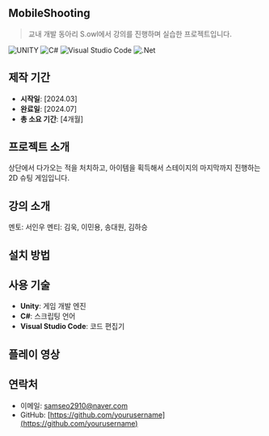 ## MobileShooting

> 교내 개발 동아리 S.owl에서 강의를 진행하며 실습한 프로젝트입니다.


![UNITY](https://img.shields.io/badge/UNITY-000000.svg?&style=for-the-badge&logo=unity&logoColor=white)
![C#](https://img.shields.io/badge/c%23-%23239120.svg?style=for-the-badge&logo=csharp&logoColor=white)
![Visual Studio Code](https://img.shields.io/badge/Visual%20Studio%20Code-007ACC.svg?&style=for-the-badge&logo=Visual%20Studio%20Code&logoColor=white)
![.Net](https://img.shields.io/badge/.NET-5C2D91?style=for-the-badge&logo=.net&logoColor=white)

## 제작 기간

- **시작일**: [2024.03] 
- **완료일**: [2024.07]  
- **총 소요 기간**: [4개월]

## 프로젝트 소개

상단에서 다가오는 적을 처치하고, 아이템을 획득해서 스테이지의 마지막까지 진행하는 2D 슈팅 게임입니다.

## 강의 소개

멘토: 서인우
멘티: 김욱, 이민용, 송대원, 김하승

## 설치 방법



## 사용 기술

- **Unity**: 게임 개발 엔진
- **C#**: 스크립팅 언어
- **Visual Studio Code**: 코드 편집기

## 플레이 영상



## 연락처

- 이메일: [samseo2910@naver.com](mailto:samseo2910@naver.com)
- GitHub: [https://github.com/yourusername](https://github.com/yourusername)
